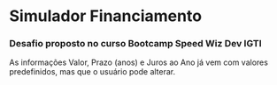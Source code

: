 # Simulador Financiamento

### Desafio proposto no curso Bootcamp Speed Wiz Dev IGTI

As informações Valor, Prazo (anos) e Juros ao Ano já vem com valores predefinidos, mas que o usuário pode alterar.
